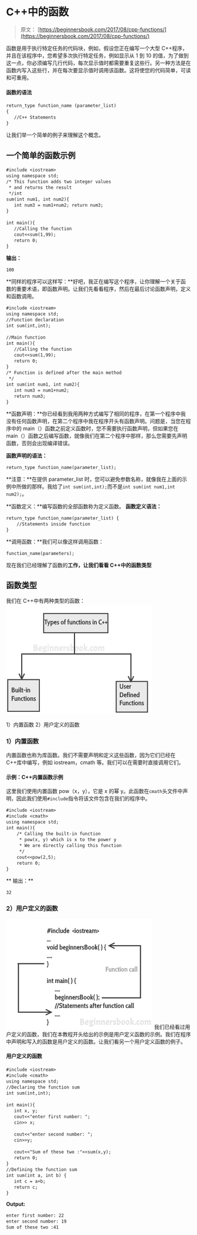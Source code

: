 # C++中的函数

> 原文： [https://beginnersbook.com/2017/08/cpp-functions/](https://beginnersbook.com/2017/08/cpp-functions/)

函数是用于执行特定任务的代码块，例如，假设您正在编写一个大型 C++程序，并且在该程序中，您希望多次执行特定任务，例如显示从 1 到 10 的值，为了做到这一点，你必须编写几行代码，每次显示值时都需要重复这些行。另一种方法是在函数内写入这些行，并在每次要显示值时调用该函数。这将使您的代码简单，可读和可重用。

#### 函数的语法

```
return_type function_name (parameter_list)
{
   //C++ Statements
}

```

让我们举一个简单的例子来理解这个概念。

## 一个简单的函数示例

```
#include <iostream>
using namespace std;
/* This function adds two integer values
 * and returns the result
 */int
sum(int num1, int num2){
   int num3 = num1+num2; return num3;
}

int main(){
   //Calling the function
   cout<<sum(1,99);
   return 0;
}
```

**输出：**

```
100
```

**同样的程序可以这样写：**好吧，我正在编写这个程序，让你理解一个关于函数的重要术语，即函数声明。让我们先看看程序，然后在最后讨论函数声明，定义和函数调用。

```
#include <iostream>
using namespace std;
//Function declaration
int sum(int,int);

//Main function
int main(){
   //Calling the function
   cout<<sum(1,99);
   return 0;
}
/* Function is defined after the main method 
 */
int sum(int num1, int num2){
   int num3 = num1+num2;
   return num3;
}
```

**函数声明：**你已经看到我用两种方式编写了相同的程序，在第一个程序中我没有任何函数声明，在第二个程序中我在程序开头有函数声明。问题是，当您在程序中的 main（）函数之前定义函数时，您不需要执行函数声明，但如果您在 main（）函数之后编写函数，就像我们在第二个程序中那样，那么您需要先声明函数，否则会出现编译错误。

**函数声明的语法：**

```
return_type function_name(parameter_list);
```

**注意：**在提供 parameter_list 时，您可以避免参数名称，就像我在上面的示例中所做的那样。我给了`int sum(int,int);`而不是`int sum(int num1,int num2);`。

**函数定义：**编写函数的全部函数称为定义函数。
**函数定义语法：**

```
return_type function_name(parameter_list) {
    //Statements inside function
}

```

**调用函数：**我们可以像这样调用函数：

```
function_name(parameters);
```

现在我们已经理解了函数的**工作，让我们看看 C++中的函数类型**

## 函数类型

我们在 C++中有两种类型的函数：
![C++ types of functions: built-in and user-defined](img/78f29a2371b2731fd049ba6271ab480a.jpg)

1）内置函数
2）用户定义的函数

### 1）内置函数

内置函数也称为库函数。我们不需要声明和定义这些函数，因为它们已经在 C++库中编写，例如 iostream，cmath 等。我们可以在需要时直接调用它们。

#### 示例：C++内置函数示例

这里我们使用内置函数 pow（x，y），它是 x 的幂 y。此函数在`cmath`头文件中声明，因此我们使用`#include`指令将该文件包含在我们的程序中。

```
#include <iostream>
#include <cmath>
using namespace std;
int main(){
    /* Calling the built-in function 
     * pow(x, y) which is x to the power y
     * We are directly calling this function
     */
    cout<<pow(2,5);
    return 0;
}
```

**
输出：**

```
32
```

### 2）用户定义的函数

![C++ functions](img/54490c8094bd9a1485e3b26ccf406a2a.jpg)
我们已经看过用户定义的函数，我们在本教程开头给出的示例是用户定义函数的示例。我们在程序中声明和写入的函数是用户定义的函数。让我们看另一个用户定义函数的例子。

#### 用户定义的函数

```
#include <iostream>
#include <cmath>
using namespace std;
//Declaring the function sum
int sum(int,int);

int main(){
   int x, y;
   cout<<"enter first number: ";
   cin>> x;

   cout<<"enter second number: ";
   cin>>y;

   cout<<"Sum of these two :"<<sum(x,y);
   return 0;
}
//Defining the function sum
int sum(int a, int b) {
   int c = a+b;
   return c;
}
```

**Output:**

```
enter first number: 22
enter second number: 19
Sum of these two :41
```